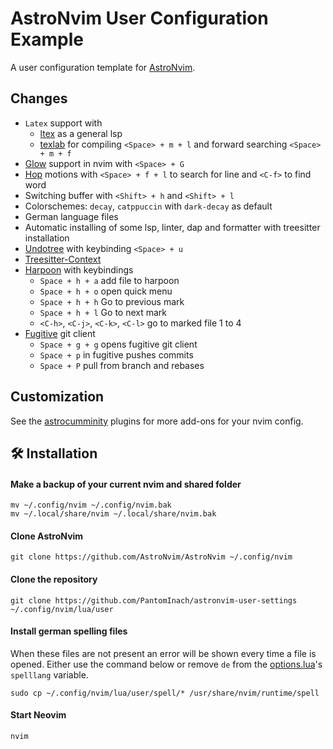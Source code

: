 # AstroNvim User Configuration Example

A user configuration template for [AstroNvim](https://github.com/AstroNvim/AstroNvim).

## Changes

* `Latex` support with 
  - [ltex](https://github.com/vigoux/ltex-ls.nvim) as a general lsp
  - [texlab](https://github.com/latex-lsp/texlab) for compiling `<Space> + m + l` and forward searching `<Space> + m + f`
* [Glow](https://github.com/charmbracelet/glow) support in nvim with `<Space> + G`
* [Hop](https://github.com/phaazon/hop.nvim) motions with `<Space> + f + l` to search for line and `<C-f>` to find word 
* Switching buffer with `<Shift> + h` and `<Shift> + l`
* Colorschemes: `decay`, `catppuccin` with `dark-decay` as default
* German language files
* Automatic installing of some lsp, linter, dap and formatter with treesitter installation
* [Undotree](https://github.com/mbbill/undotree) with keybinding `<Space> + u`
* [Treesitter-Context](https://github.com/nvim-treesitter/nvim-treesitter-context)
* [Harpoon](https://github.com/ThePrimeagen/harpoon) with keybindings
  + `Space + h + a` add file to harpoon
  + `Space + h + o` open quick menu
  + `Space + h + h` Go to previous mark
  + `Space + h + l` Go to next mark
  + `<C-h>`, `<C-j>`, `<C-k>`, `<C-l>` go to marked file 1 to 4
* [Fugitive](https://github.com/tpope/vim-fugitive) git client
  + `Space + g + g` opens fugitive git client
  + `Space + p` in fugitive pushes commits
  + `Space + P` pull from branch and rebases

## Customization 

See the [astrocumminity](https://github.com/AstroNvim/astrocommunity) plugins for more add-ons for your nvim config.

## 🛠️ Installation

#### Make a backup of your current nvim and shared folder

```shell
mv ~/.config/nvim ~/.config/nvim.bak
mv ~/.local/share/nvim ~/.local/share/nvim.bak
```

#### Clone AstroNvim

```shell
git clone https://github.com/AstroNvim/AstroNvim ~/.config/nvim
```

#### Clone the repository

```shell
git clone https://github.com/PantomInach/astronvim-user-settings ~/.config/nvim/lua/user
```

#### Install german spelling files

When these files are not present an error will be shown every time a file is opened.
Either use the command below or remove `de` from the [options.lua](https://github.com/PantomInach/astronvim-user-settings/blob/main/options.lua)'s `spelllang` variable.

```shell
sudo cp ~/.config/nvim/lua/user/spell/* /usr/share/nvim/runtime/spell
```

#### Start Neovim

```shell
nvim
```
